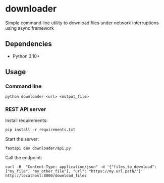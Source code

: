 # downloader

Simple command line utility to download files under network interruptions using async framework

## Dependencies
- Python 3.10+

## Usage

### Command line
```shell
python downloader <url> <output_file>
```

### REST API server

Install requirements:
```shell
pip install -r requirements.txt
```
Start the server:
```shell
fastapi dev downloader/api.py
```
Call the endpoint:
```shell
curl -H  "Content-Type: application/json" -d '{"files_to_download": ["my_file", "my_other_file"], "url": "https://my.url.path/"}' http://localhost:8000/download_files
```
